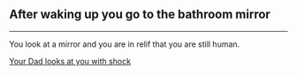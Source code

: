## After waking up you go to the bathroom mirror
---

You look at a mirror and you are in relif that you are still human.

[Your Dad looks at you with shock](shock.md)
